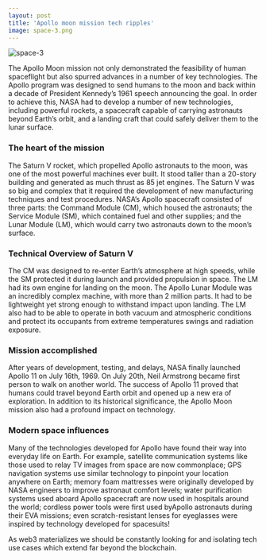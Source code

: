 ```yaml
---
layout: post
title: 'Apollo moon mission tech ripples'
image: space-3.png
---
```


![space-3]({{site.url}}/assets/img/space-3.png)

The Apollo Moon mission not only demonstrated the feasibility of human spaceflight but also spurred advances in a number of key technologies. The Apollo program was designed to send humans to the moon and back within a decade of President Kennedy’s 1961 speech announcing the goal. In order to achieve this, NASA had to develop a number of new technologies, including powerful rockets, a spacecraft capable of carrying astronauts beyond Earth’s orbit, and a landing craft that could safely deliver them to the lunar surface. 


### The heart of the mission
The Saturn V rocket, which propelled Apollo astronauts to the moon, was one of the most powerful machines ever built. It stood taller than a 20-story building and generated as much thrust as 85 jet engines. The Saturn V was so big and complex that it required the development of new manufacturing techniques and test procedures. NASA’s Apollo spacecraft consisted of three parts: the Command Module (CM), which housed the astronauts; the Service Module (SM), which contained fuel and other supplies; and the Lunar Module (LM), which would carry two astronauts down to the moon’s surface. 


### Technical Overview of Saturn V
The CM was designed to re-enter Earth’s atmosphere at high speeds, while the SM protected it during launch and provided propulsion in space. The LM had its own engine for landing on the moon. The Apollo Lunar Module was an incredibly complex machine, with more than 2 million parts. It had to be lightweight yet strong enough to withstand impact upon landing. The LM also had to be able to operate in both vacuum and atmospheric conditions and protect its occupants from extreme temperatures swings and radiation exposure. 

### Mission accomplished
After years of development, testing, and delays, NASA finally launched Apollo 11 on July 16th, 1969. On July 20th, Neil Armstrong became first person to walk on another world. The success of Apollo 11 proved that humans could travel beyond Earth orbit and opened up a new era of exploration. In addition to its historical significance, the Apollo Moon mission also had a profound impact on technology. 

### Modern space influences
Many of the technologies developed for Apollo have found their way into everyday life on Earth. For example, satellite communication systems like those used to relay TV images from space are now commonplace; GPS navigation systems use similar technology to pinpoint your location anywhere on Earth; memory foam mattresses were originally developed by NASA engineers to improve astronaut comfort levels; water purification systems used aboard Apollo spacecraft are now used in hospitals around the world; cordless power tools were first used byApollo astronauts during their EVA missions; even scratch-resistant lenses for eyeglasses were inspired by technology developed for spacesuits!

As web3 materializes we should be constantly looking for and isolating tech use cases which extend far beyond the blockchain. 